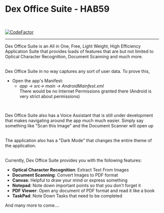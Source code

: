 # Dex Office Suite - HAB59

<br>

[![CodeFactor](https://www.codefactor.io/repository/github/aayushk11/dex-office-suite/badge?s=a130b7389a882baae0156e479ff65fc7ece9fa53)](https://www.codefactor.io/repository/github/aayushk11/dex-office-suite)

<hr>

Dex Office Suite is an All in One, Free, Light Weight, High Efficiency Application Suite that provides loads of features that are but not limited to Optical Character Recognition, Document Scanning and much more.
<br><br>


Dex Office Suite in no way captures any sort of user data. To prove this,
   - Open the app's Manifest:
      - <i>app -> src-> main -> AndroidMainfest.xml</i><br>
      There would be no Internet Permissions granted there (Android is very strict about permissions)
<br>    
    
Dex Office Suite also has a Voice Assistant that is still under development that makes navigating around the app much much easier. Simply say something like "Scan this Image" and the Document Scanner will open up
<br><br>

The application also has a "Dark Mode" that changes the entire theme of the application.
<br><br>

Currently, Dex Office Suite provides you with the following features:
   - <b>Optical Character Recognition</b>: Extract Text From Images
   - <b>Document Scanning</b>: Convert Images to PDF format
   - <b>Canvas</b>: Helpful to draw your mind or express something
   - <b>Notepad</b>: Note down important points so that you don't forget it
   - <b>PDF Viewer</b>: Open any document of PDF format and read it like a book
   - <b>TaskPad</b>: Note Down Tasks that need to be completed
 
And many more to come....
